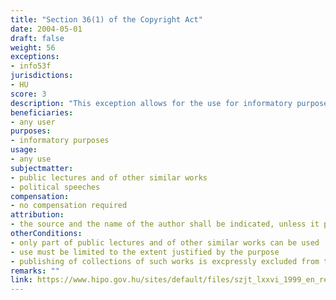 ```yaml
---
title: "Section 36(1) of the Copyright Act"
date: 2004-05-01
draft: false
weight: 56
exceptions:
- info53f
jurisdictions:
- HU
score: 3
description: "This exception allows for the use for informatory purposes parts of public lectures and of other similar works, as well as political speeches, to the extent justified by the purpose. The source, along with the name of the author, shall be indicated, unless it proves to be impossible. The permission of the author shall be required for the publishing of collections of such works." 
beneficiaries:
- any user
purposes: 
- informatory purposes
usage:
- any use
subjectmatter:
- public lectures and of other similar works
- political speeches
compensation:
- no compensation required 
attribution: 
- the source and the name of the author shall be indicated, unless it proves to be impossible
otherConditions: 
- only part of public lectures and of other similar works can be used
- use must be limited to the extent justified by the purpose
- publishing of collections of such works is excpressly excluded from the scope of the exception
remarks: ""
link: https://www.hipo.gov.hu/sites/default/files/szjt_lxxvi_1999_en_rev_1.pdf
---
```

